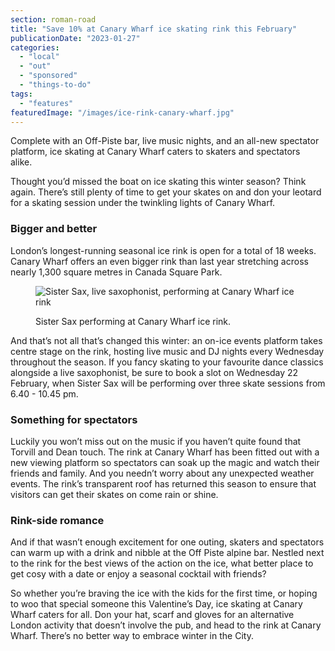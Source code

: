 ```yaml
---
section: roman-road
title: "Save 10% at Canary Wharf ice skating rink this February"
publicationDate: "2023-01-27"
categories: 
  - "local"
  - "out"
  - "sponsored"
  - "things-to-do"
tags: 
  - "features"
featuredImage: "/images/ice-rink-canary-wharf.jpg"
---
```


Complete with an Off-Piste bar, live music nights, and an all-new spectator platform, ice skating at Canary Wharf caters to skaters and spectators alike. 

Thought you’d missed the boat on ice skating this winter season? Think again. There’s still plenty of time to get your skates on and don your leotard for a skating session under the twinkling lights of Canary Wharf. 

### Bigger and better

London’s longest-running seasonal ice rink is open for a total of 18 weeks. Canary Wharf offers an even bigger rink than last year stretching across nearly 1,300 square metres in Canada Square Park.

<figure>

![Sister Sax, live saxophonist, performing at Canary Wharf ice rink](/images/sister-sax-1024x683.jpg)

<figcaption>

Sister Sax performing at Canary Wharf ice rink.

</figcaption>

</figure>

And that’s not all that’s changed this winter: an on-ice events platform takes centre stage on the rink, hosting live music and DJ nights every Wednesday throughout the season. If you fancy skating to your favourite dance classics alongside a live saxophonist, be sure to book a slot on Wednesday 22 February, when Sister Sax will be performing over three skate sessions from 6.40 - 10.45 pm. 

### Something for spectators

Luckily you won’t miss out on the music if you haven’t quite found that Torvill and Dean touch. The rink at Canary Wharf has been fitted out with a new viewing platform so spectators can soak up the magic and watch their friends and family. And you needn’t worry about any unexpected weather events. The rink’s transparent roof has returned this season to ensure that visitors can get their skates on come rain or shine. 

### Rink-side romance

And if that wasn’t enough excitement for one outing, skaters and spectators can warm up with a drink and nibble at the Off Piste alpine bar. Nestled next to the rink for the best views of the action on the ice, what better place to get cosy with a date or enjoy a seasonal cocktail with friends? 

So whether you’re braving the ice with the kids for the first time, or hoping to woo that special someone this Valentine’s Day, ice skating at Canary Wharf caters for all. Don your hat, scarf and gloves for an alternative London activity that doesn’t involve the pub, and head to the rink at Canary Wharf. There’s no better way to embrace winter in the City. 

